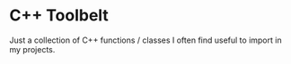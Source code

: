 # C++ Toolbelt

Just a collection of C++ functions / classes I often find useful to import in my projects.
